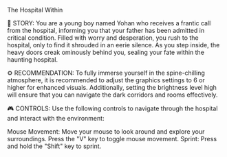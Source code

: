 The Hospital Within

📖 STORY:
You are a young boy named Yohan who receives a frantic call from the hospital, informing you that your father has been admitted in critical condition. Filled with worry and desperation, you rush to the hospital, only to find it shrouded in an eerie silence. As you step inside, the heavy doors creak ominously behind you, sealing your fate within the haunting hospital.

⚙️ RECOMMENDATION:
To fully immerse yourself in the spine-chilling atmosphere, it is recommended to adjust the graphics settings to 6 or higher for enhanced visuals. Additionally, setting the brightness level high will ensure that you can navigate the dark corridors and rooms effectively.

🎮 CONTROLS:
Use the following controls to navigate through the hospital and interact with the environment:

Mouse Movement: Move your mouse to look around and explore your surroundings. Press the "V" key to toggle mouse movement.
Sprint: Press and hold the "Shift" key to sprint.
